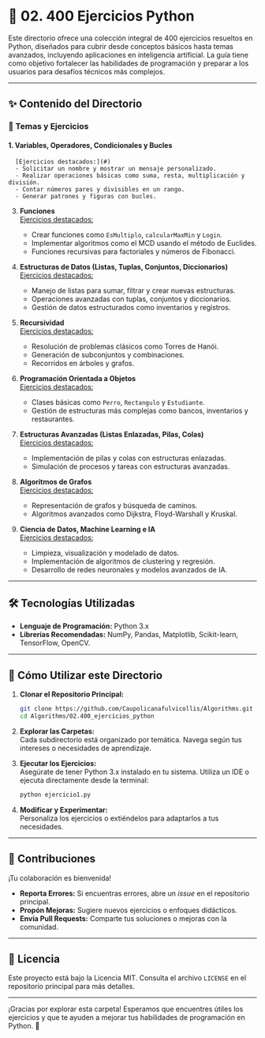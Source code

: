 # 📂 02. 400 Ejercicios Python

Este directorio ofrece una colección integral de 400 ejercicios resueltos en Python, diseñados para cubrir desde conceptos básicos hasta temas avanzados, incluyendo aplicaciones en inteligencia artificial. La guía tiene como objetivo fortalecer las habilidades de programación y preparar a los usuarios para desafíos técnicos más complejos.

---

## ✨ Contenido del Directorio

### 📜 Temas y Ejercicios

#### 1. **Variables, Operadores, Condicionales y Bucles**  
      [Ejercicios destacados:](#)
      - Solicitar un nombre y mostrar un mensaje personalizado.
      - Realizar operaciones básicas como suma, resta, multiplicación y división.
      - Contar números pares y divisibles en un rango.
      - Generar patrones y figuras con bucles.
     

3. **Funciones**  
   [Ejercicios destacados:](#)
   - Crear funciones como `EsMultiplo`, `calcularMaxMin` y `Login`.
   - Implementar algoritmos como el MCD usando el método de Euclides.
   - Funciones recursivas para factoriales y números de Fibonacci.

4. **Estructuras de Datos (Listas, Tuplas, Conjuntos, Diccionarios)**  
   [Ejercicios destacados:](#)
   - Manejo de listas para sumar, filtrar y crear nuevas estructuras.
   - Operaciones avanzadas con tuplas, conjuntos y diccionarios.
   - Gestión de datos estructurados como inventarios y registros.

5. **Recursividad**  
   [Ejercicios destacados:](#)
   - Resolución de problemas clásicos como Torres de Hanói.
   - Generación de subconjuntos y combinaciones.
   - Recorridos en árboles y grafos.

6. **Programación Orientada a Objetos**  
   [Ejercicios destacados:](#)
   - Clases básicas como `Perro`, `Rectangulo` y `Estudiante`.
   - Gestión de estructuras más complejas como bancos, inventarios y restaurantes.

7. **Estructuras Avanzadas (Listas Enlazadas, Pilas, Colas)**  
   [Ejercicios destacados:](#)
   - Implementación de pilas y colas con estructuras enlazadas.
   - Simulación de procesos y tareas con estructuras avanzadas.

8. **Algoritmos de Grafos**  
   [Ejercicios destacados:](#)
   - Representación de grafos y búsqueda de caminos.
   - Algoritmos avanzados como Dijkstra, Floyd-Warshall y Kruskal.

9. **Ciencia de Datos, Machine Learning e IA**  
   [Ejercicios destacados:](#)
   - Limpieza, visualización y modelado de datos.
   - Implementación de algoritmos de clustering y regresión.
   - Desarrollo de redes neuronales y modelos avanzados de IA.

---

## 🛠️ Tecnologías Utilizadas

- **Lenguaje de Programación:** Python 3.x  
- **Librerías Recomendadas:** NumPy, Pandas, Matplotlib, Scikit-learn, TensorFlow, OpenCV.

---

## 🚀 Cómo Utilizar este Directorio

1. **Clonar el Repositorio Principal:**  
   ```bash
   git clone https://github.com/Caupolicanafulvicollis/Algorithms.git
   cd Algorithms/02.400_ejercicios_python
   ```

2. **Explorar las Carpetas:**  
   Cada subdirectorio está organizado por temática. Navega según tus intereses o necesidades de aprendizaje.

3. **Ejecutar los Ejercicios:**  
   Asegúrate de tener Python 3.x instalado en tu sistema. Utiliza un IDE o ejecuta directamente desde la terminal:
   ```bash
   python ejercicio1.py
   ```

4. **Modificar y Experimentar:**  
   Personaliza los ejercicios o extiéndelos para adaptarlos a tus necesidades.

---

## 👥 Contribuciones

¡Tu colaboración es bienvenida!  
- **Reporta Errores:** Si encuentras errores, abre un _issue_ en el repositorio principal.  
- **Propón Mejoras:** Sugiere nuevos ejercicios o enfoques didácticos.  
- **Envía Pull Requests:** Comparte tus soluciones o mejoras con la comunidad.

---

## 📝 Licencia

Este proyecto está bajo la Licencia MIT. Consulta el archivo `LICENSE` en el repositorio principal para más detalles.

---

¡Gracias por explorar esta carpeta! Esperamos que encuentres útiles los ejercicios y que te ayuden a mejorar tus habilidades de programación en Python. 🚀
